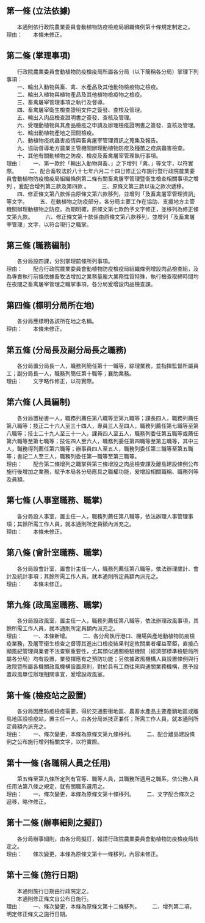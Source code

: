 第一條 (立法依據)
-----------------
　　本通則依行政院農業委員會動植物防疫檢疫局組織條例第十條規定制定之。  
理由：　　本條未修正。

第二條 (掌理事項)
-----------------
　　行政院農業委員會動植物防疫檢疫局所屬各分局（以下簡稱各分局）掌理下列事項：  
　　一、輸出入動物與畜、禽、水產品及其他動物檢疫物之檢疫。  
　　二、輸出入植物與植物產品及其他植物檢疫物之檢疫。  
　　三、畜禽屠宰管理事項之執行及督導。  
　　四、畜禽屠宰衛生檢查證明文件之簽發、查核及管理。  
　　五、輸出入肉品檢查證明書之簽發、查核及管理。  
　　六、受理動植物與其產品檢疫之申請及辦理檢疫證明書之簽發、查核及管理。  
　　七、輸出動植物產地之田間檢疫。  
　　八、動植物疫病蟲害疫情與畜禽屠宰管理資訊之蒐集及報告。  
　　九、協助督導地方農業主管機關辦理動植物防疫及種苗之疫病蟲害檢查。  
　　十、其他有關動植物之防疫、檢疫及畜禽屠宰管理執行事項。  
理由：　　一、第一款於「輸出入動物與畜、」之下增列「禽、」等文字，以符實際。
　　二、配合畜牧法於八十七年六月二十四日修正公布施行暨行政院農業委員會動植物防疫檢疫局組織條例第二條有關畜禽屠宰管理暨衛生檢查相關事項之增列 ，爰配合增列第三款及第四款 。
　　三、原條文第三款以後之款次遞移。
　　四、修正條文第八款係由原條文第六款移列，並增列「及畜禽屠宰管理資訊」等文字。
　　五、在動植物之防疫部分，各分局主要工作在協助、支援地方主管機關辦理動植物之防疫。為期明確，原條文第七款酌予文字修正，並移列為修正條文第九款。
　　六、修正條文第十款係由原條文第八款移列，並增列「及畜禽屠宰管理」文字，以符合現行之職掌。

第三條 (職務編制)
-----------------
　　各分局設四課，分別掌理前條所列事項。  
理由：　　配合行政院農業委員會動植物防疫檢疫局組織條例增設肉品檢查組，及為專責執行前條依據畜牧法增加之業務量龐大業務性質特殊，執行檢查取締時間均在夜間之畜禽屠宰管理之職掌事項，各分局爰增設肉品檢查課。

第四條 (標明分局所在地)
-----------------------
　　各分局應標明各該所在地之名稱。  
理由：　　本條未修正。

第五條 (分局長及副分局長之職務)
-------------------------------
　　各分局置分局長一人，職務列簡任第十一職等，綜理業務，並指揮監督所屬員工；副分局長一人，職務列簡任第十職等；襄助業務。  
理由：　　文字略作修正，以符實際。

第六條 (人員編制)
-----------------
　　各分局置秘書一人，職務列薦任第八職等至第九職等；課長四人，職務列薦任第八職等；技正二十六人至三十四人，專員三人至四人，職務列薦任第七職等至第八職等；技士二十九人至三十一人，課員四人至五人，職務列委任第五職等或薦任第六職等至第七職等；技佐四人至六人，職務列委任第四職等至第五職等，其中三人，職務得列薦任第六職等；辦事員四人至五人，職務列委任第三職等至第五職等；書記二人至三人，職務列委任第一職等至第三職等。  
理由：　　配合第二條增列之職掌與第三條增設之肉品檢查課及離島建設條例公布施行後增加之業務，賦予本局各分局應具之職權功能，爰增設相關職稱、職務列等及員額。

第七條 (人事室職務、職掌)
-------------------------
　　各分局設人事室，置主任一人，職務列薦任第八職等，依法辦理人事管理事項；其餘所需工作人員，就本通則所定員額內派充之。  
理由：　　本條未修正。

第八條 (會計室職務、職掌)
-------------------------
　　各分局設會計室，置會計主任一人，職務列薦任第八職等，依法辦理歲計、會計及統計事項；其餘所需工作人員，就本通則所定員額內派充之。  
理由：　　本條未修正。

第九條 (政風室職務、職掌)
-------------------------
　　各分局設政風室，置主任一人，職務列薦任第八職等，依法辦理政風事項，其餘所需工作人員，就本通則所定員額內派充之。  
理由：　　一、本條新增。
　　二、各分局執行港口、機場與產地動植物防疫檢疫業務，及屠宰衛生檢查之督導其進出口檢疫結果判定攸關業者權益至鉅，直接凸顯風紀管理與業者不法查察重要性，尤其類似通關檢驗機關（經濟部標準檢驗局所屬各分局）均有設置，業發揮應有之預防功能；另依據政風機構人員設置條例與行政院暨所屬各機關政風機構設置原則，對於具有工商往來與通關業務機構，應予設置政風單位辦理相關事宜，爰增設政風室。

第十條 (檢疫站之設置)
---------------------
　　各分局因應防疫檢疫需要，得於交通要衝地區、農畜水產品主要產銷地區或離島地區設檢疫站，置主任一人，由各分局派技正兼任；所需工作人員，就本通則所定員額內派充之。  
理由：　　一、條次變更，本條為原條文第九條移列。
　　二、配合離島建設條例之公布施行增列相關文字，以符實際。

第十一條 (各職稱人員之任用)
---------------------------
　　第五條至第九條所定列有官等、職等人員，其職務所適用之職系，依公務人員任用法第八條之規定，就有關職系選用之。  
理由：　　一、條次變更，本條為原條文第十條移列。
　　二、文字配合條次之遞移，略作修正。

第十二條 (辦事細則之擬訂)
-------------------------
　　各分局辦事細則，由各分局擬訂，報請行政院農業委員會動植物防疫檢疫局核定之。  
理由：　　條次變更，本條為原條文第十一條移列，內容未修正。

第十三條 (施行日期)
-------------------
　　本通則施行日期由行政院定之。  
　　本通則修正條文自公布日施行。  
理由：　　一、條次變更，本條為原條文第十二條移列。
　　二、增列第二項，明定修正條文之施行日期。